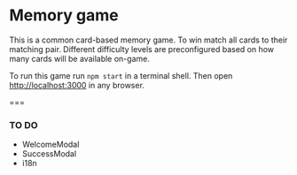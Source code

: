 # Memory game

This is a common card-based memory game. To win match all cards to their matching pair. Different difficulty levels are preconfigured based on how many cards will be available on-game.

To run this game run `npm start` in a terminal shell. Then open [http://localhost:3000](http://localhost:3000) in any browser.

===

### TO DO

- WelcomeModal
- SuccessModal
- i18n
